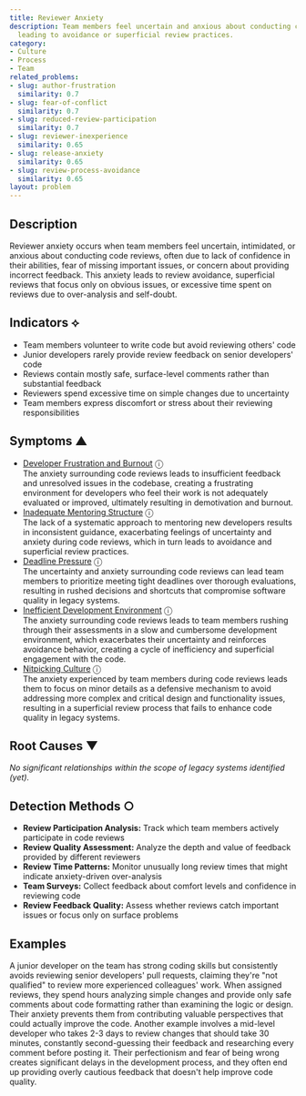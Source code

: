```yaml
---
title: Reviewer Anxiety
description: Team members feel uncertain and anxious about conducting code reviews,
  leading to avoidance or superficial review practices.
category:
- Culture
- Process
- Team
related_problems:
- slug: author-frustration
  similarity: 0.7
- slug: fear-of-conflict
  similarity: 0.7
- slug: reduced-review-participation
  similarity: 0.7
- slug: reviewer-inexperience
  similarity: 0.65
- slug: release-anxiety
  similarity: 0.65
- slug: review-process-avoidance
  similarity: 0.65
layout: problem
---
```


## Description

Reviewer anxiety occurs when team members feel uncertain, intimidated, or anxious about conducting code reviews, often due to lack of confidence in their abilities, fear of missing important issues, or concern about providing incorrect feedback. This anxiety leads to review avoidance, superficial reviews that focus only on obvious issues, or excessive time spent on reviews due to over-analysis and self-doubt.


## Indicators ⟡

- Team members volunteer to write code but avoid reviewing others' code
- Junior developers rarely provide review feedback on senior developers' code  
- Reviews contain mostly safe, surface-level comments rather than substantial feedback
- Reviewers spend excessive time on simple changes due to uncertainty
- Team members express discomfort or stress about their reviewing responsibilities


## Symptoms ▲

- [Developer Frustration and Burnout](developer-frustration-and-burnout.md) <span class="info-tooltip" title="Confidence: 0.432, Strength: 0.681">ⓘ</span>
<br/>  The anxiety surrounding code reviews leads to insufficient feedback and unresolved issues in the codebase, creating a frustrating environment for developers who feel their work is not adequately evaluated or improved, ultimately resulting in demotivation and burnout.
- [Inadequate Mentoring Structure](inadequate-mentoring-structure.md) <span class="info-tooltip" title="Confidence: 0.359, Strength: 0.756">ⓘ</span>
<br/>  The lack of a systematic approach to mentoring new developers results in inconsistent guidance, exacerbating feelings of uncertainty and anxiety during code reviews, which in turn leads to avoidance and superficial review practices.
- [Deadline Pressure](deadline-pressure.md) <span class="info-tooltip" title="Confidence: 0.324, Strength: 0.778">ⓘ</span>
<br/>  The uncertainty and anxiety surrounding code reviews can lead team members to prioritize meeting tight deadlines over thorough evaluations, resulting in rushed decisions and shortcuts that compromise software quality in legacy systems.
- [Inefficient Development Environment](inefficient-development-environment.md) <span class="info-tooltip" title="Confidence: 0.307, Strength: 0.578">ⓘ</span>
<br/>  The anxiety surrounding code reviews leads to team members rushing through their assessments in a slow and cumbersome development environment, which exacerbates their uncertainty and reinforces avoidance behavior, creating a cycle of inefficiency and superficial engagement with the code.
- [Nitpicking Culture](nitpicking-culture.md) <span class="info-tooltip" title="Confidence: 0.306, Strength: 0.816">ⓘ</span>
<br/>  The anxiety experienced by team members during code reviews leads them to focus on minor details as a defensive mechanism to avoid addressing more complex and critical design and functionality issues, resulting in a superficial review process that fails to enhance code quality in legacy systems.

## Root Causes ▼

*No significant relationships within the scope of legacy systems identified (yet).*

## Detection Methods ○

- **Review Participation Analysis:** Track which team members actively participate in code reviews
- **Review Quality Assessment:** Analyze the depth and value of feedback provided by different reviewers
- **Review Time Patterns:** Monitor unusually long review times that might indicate anxiety-driven over-analysis
- **Team Surveys:** Collect feedback about comfort levels and confidence in reviewing code
- **Review Feedback Quality:** Assess whether reviews catch important issues or focus only on surface problems


## Examples

A junior developer on the team has strong coding skills but consistently avoids reviewing senior developers' pull requests, claiming they're "not qualified" to review more experienced colleagues' work. When assigned reviews, they spend hours analyzing simple changes and provide only safe comments about code formatting rather than examining the logic or design. Their anxiety prevents them from contributing valuable perspectives that could actually improve the code. Another example involves a mid-level developer who takes 2-3 days to review changes that should take 30 minutes, constantly second-guessing their feedback and researching every comment before posting it. Their perfectionism and fear of being wrong creates significant delays in the development process, and they often end up providing overly cautious feedback that doesn't help improve code quality.
